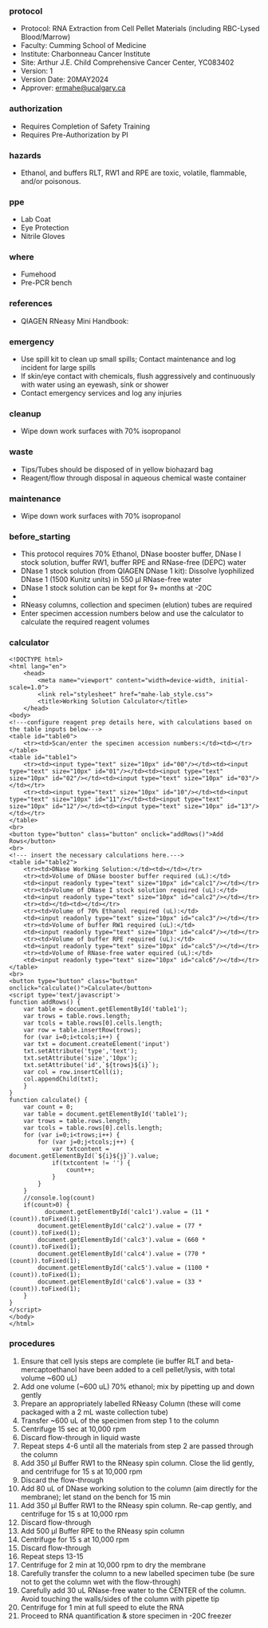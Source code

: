 
### protocol
- Protocol: RNA Extraction from Cell Pellet Materials (including RBC-Lysed Blood/Marrow)
- Faculty: Cumming School of Medicine
- Institute: Charbonneau Cancer Institute
- Site: Arthur J.E. Child Comprehensive Cancer Center, YC083402
- Version: 1
- Version Date: 20MAY2024
- Approver: ermahe@ucalgary.ca

### authorization
- Requires Completion of Safety Training
- Requires Pre-Authorization by PI

### hazards
- Ethanol, and buffers RLT, RW1 and RPE are toxic, volatile, flammable, and/or poisonous.

### ppe
- Lab Coat
- Eye Protection
- Nitrile Gloves

### where
- Fumehood
- Pre-PCR bench

### references
- QIAGEN RNeasy Mini Handbook:

### emergency
- Use spill kit to clean up small spills; Contact maintenance and log incident for large spills
- If skin/eye contact with chemicals, flush aggressively and continuously with water using an eyewash, sink or shower
- Contact emergency services and log any injuries

### cleanup
- Wipe down work surfaces with 70% isopropanol

### waste
- Tips/Tubes should be disposed of in yellow biohazard bag
- Reagent/flow through disposal in aqueous chemical waste container

### maintenance
- Wipe down work surfaces with 70% isopropanol

### before_starting
- This protocol requires 70% Ethanol, DNase booster buffer, DNase I stock solution, buffer RW1, buffer RPE and RNase-free (DEPC) water
- DNase 1 stock solution (from QIAGEN DNase 1 kit): Dissolve lyophilized DNase 1 (1500 Kunitz units) in 550 μl RNase-free water
- DNase 1 stock solution can be kept for 9+ months at -20C
- 
- RNeasy columns, collection and specimen (elution) tubes are required
- Enter specimen accession numbers below and use the calculator to calculate the required reagent volumes

### calculator
~~~~
<!DOCTYPE html>
<html lang="en">
	<head>
		<meta name="viewport" content="width=device-width, initial-scale=1.0">
		<link rel="stylesheet" href="mahe-lab_style.css">
		<title>Working Solution Calculator</title>
	</head>
<body>
<!---configure reagent prep details here, with calculations based on the table inputs below--->
<table id="table0">
	<tr><td>Scan/enter the specimen accession numbers:</td><td></tr>
</table>
<table id="table1">
	<tr><td><input type="text" size="10px" id="00"/></td><td><input type="text" size="10px" id="01"/></td><td><input type="text" size="10px" id="02"/></td><td><input type="text" size="10px" id="03"/></td></tr>
	<tr><td><input type="text" size="10px" id="10"/></td><td><input type="text" size="10px" id="11"/></td><td><input type="text" size="10px" id="12"/></td><td><input type="text" size="10px" id="13"/></td></tr>
</table>
<br>
<button type="button" class="button" onclick="addRows()">Add Rows</button>
<br>
<!--- insert the necessary calculations here.--->
<table id="table2">
	<tr><td>DNase Working Solution:</td><td></td></tr>
	<tr><td>Volume of DNase booster buffer required (uL):</td>
	<td><input readonly type="text" size="10px" id="calc1"/></td></tr>
	<tr><td>Volume of DNase I stock solution required (uL):</td>
	<td><input readonly type="text" size="10px" id="calc2"/></td></tr>
	<tr><td></td><td></td></tr>
	<tr><td>Volume of 70% Ethanol required (uL):</td>
	<td><input readonly type="text" size="10px" id="calc3"/></td></tr>
	<tr><td>Volume of buffer RW1 required (uL):</td>
	<td><input readonly type="text" size="10px" id="calc4"/></td></tr>
  	<tr><td>Volume of buffer RPE required (uL):</td>
	<td><input readonly type="text" size="10px" id="calc5"/></td></tr>
   	<tr><td>Volume of RNase-free water equired (uL):</td>
	<td><input readonly type="text" size="10px" id="calc6"/></td></tr>
</table>
<br>
<button type="button" class="button" onclick="calculate()">Calculate</button>
<script type='text/javascript'>
function addRows() {
    var table = document.getElementById('table1');
    var trows = table.rows.length;
    var tcols = table.rows[0].cells.length;
    var row = table.insertRow(trows);
    for (var i=0;i<tcols;i++) {
	var txt = document.createElement('input')
	txt.setAttribute('type','text');
	txt.setAttribute('size','10px');
	txt.setAttribute('id',`${trows}${i}`);
	var col = row.insertCell(i);
	col.appendChild(txt);
    }
}	
function calculate() {
    var count = 0;
    var table = document.getElementById('table1');
    var trows = table.rows.length;
    var tcols = table.rows[0].cells.length;
    for (var i=0;i<trows;i++) {
        for (var j=0;j<tcols;j++) {
            var txtcontent = document.getElementById(`${i}${j}`).value;
            if(txtcontent != '') {
                count++;
            }
        }
    }
    //console.log(count)
    if(count>0) {
	      document.getElementById('calc1').value = (11 * (count)).toFixed(1);
        document.getElementById('calc2').value = (77 * (count)).toFixed(1);
        document.getElementById('calc3').value = (660 * (count)).toFixed(1);
        document.getElementById('calc4').value = (770 * (count)).toFixed(1);
        document.getElementById('calc5').value = (1100 * (count)).toFixed(1);
        document.getElementById('calc6').value = (33 * (count)).toFixed(1);
    }
}
</script>
</body>
</html>
~~~~

### procedures
1. Ensure that cell lysis steps are complete (ie buffer RLT and beta-mercaptoethanol have been added to a cell pellet/lysis, with total volume ~600 uL)
2. Add one volume (~600 uL) 70% ethanol; mix by pipetting up and down gently
3. Prepare an appropriately labelled RNeasy Column (these will come packaged with a 2 mL waste collection tube)
4. Transfer ~600 uL of the specimen from step 1 to the column
5. Centrifuge 15 sec at 10,000 rpm
6. Discard flow-through in liquid waste
7. Repeat steps 4-6 until all the materials from step 2 are passed through the column
8. Add 350 μl Buffer RW1 to the RNeasy spin column. Close the lid gently, and centrifuge for 15 s at 10,000 rpm
9. Discard the flow-through
10. Add 80 uL of DNase working solution to the column (aim directly for the membrane); let stand on the bench for 15 min
11. Add 350 μl Buffer RW1 to the RNeasy spin column. Re-cap gently, and centrifuge for 15 s at 10,000 rpm
12. Discard flow-through
13. Add 500 μl Buffer RPE to the RNeasy spin column
14. Centrifuge for 15 s at 10,000 rpm
15. Discard flow-through
16. Repeat steps 13-15
17. Centrifuge for 2 min at 10,000 rpm to dry the membrane
18. Carefully transfer the column to a new labelled specimen tube (be sure not to get the column wet with the flow-through)
19. Carefully add 30 uL RNase-free water to the CENTER of the column. Avoid touching the walls/sides of the column with pipette tip
20. Centrifuge for 1 min at full speed to elute the RNA
21. Proceed to RNA quantification & store specimen in -20C freezer

